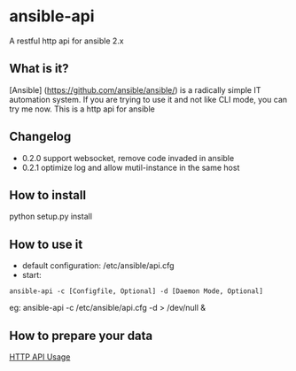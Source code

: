 # ansible-api
A restful http api for ansible 2.x

## What is it?
[Ansible] (https://github.com/ansible/ansible/) is a radically simple IT automation system.
If you are trying to use it and not like CLI mode, you can try me now. This is a http api for ansible

## Changelog

- 0.2.0 support websocket, remove code invaded in ansible
- 0.2.1 optimize log and allow mutil-instance in the same host

## How to install
python setup.py install

## How to use it

- default configuration: /etc/ansible/api.cfg
- start: 
```
ansible-api -c [Configfile, Optional] -d [Daemon Mode, Optional]
```
eg: ansible-api -c /etc/ansible/api.cfg -d > /dev/null &

## How to prepare your data

[HTTP API Usage](https://github.com/lfbear/ansible-api/wiki/http-api-usage)
